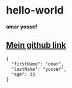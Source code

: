# hello-world

**omar yossef**

 ## [Mein github link](https://github.com/omaryossef)
```
{
  "firstName": "omar",
  "lastName": "yossef",
  "age": 33
}

```

[^1]: This is the footnote.

